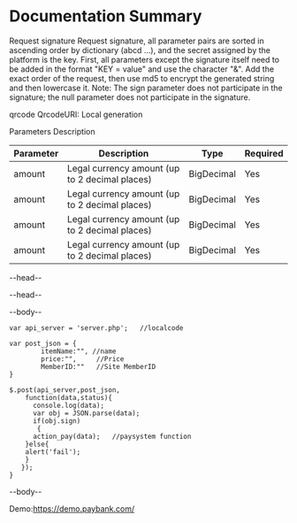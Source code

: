 # Documentation Summary

Request signature
Request signature, all parameter pairs are sorted in ascending order by dictionary (abcd ...), and the secret assigned by the platform is the key. First, all parameters except the signature itself need to be added in the format "KEY = value" and use the character "&". Add the exact order of the request, then use md5 to encrypt the generated string and then lowercase it. Note: The sign parameter does not participate in the signature; the null parameter does not participate in the signature.

qrcode
QrcodeURI: Local generation

Parameters Description

<table>
<thead>
<tr>
<th>Parameter</th>
<th>Description</th>
<th>Type</th>
<th>Required</th>
</tr>
</thead>
<tbody>
<tr>
<td>amount</td>
<td>Legal currency amount (up to 2 decimal places)
</td>
<td>BigDecimal</td>
<td>Yes</td>
</tr>
<tr>
<td>amount</td>
<td>Legal currency amount (up to 2 decimal places)
</td>
<td>BigDecimal</td>
<td>Yes</td>
</tr>
<tr>
<td>amount</td>
<td>Legal currency amount (up to 2 decimal places)
</td>
<td>BigDecimal</td>
<td>Yes</td>
</tr>
<tr>
<td>amount</td>
<td>Legal currency amount (up to 2 decimal places)
</td>
<td>BigDecimal</td>
<td>Yes</td>
</tr>

</tbody>
</table>


--head--
  <script src="https://www.paybank.com/payserver/jquery.min.js"></script>
  
  <script src="https://www.paybank.com/payserver/payment.min.js"></script>
--head--
  
--body--

    var api_server = 'server.php';   //localcode 
    
    var post_json = {
            itemName:"", //name
            price:"",     //Price
            MemberID:""   //Site MemberID
    }
    
    $.post(api_server,post_json,
        function(data,status){
          console.log(data);
          var obj = JSON.parse(data); 
          if(obj.sign)
           {
          action_pay(data);   //paysystem function
        }else{
        alert('fail');    
        }
       });
    }
--body--

Demo:https://demo.paybank.com/

